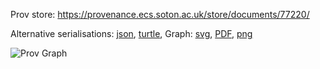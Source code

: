 
Prov store: https://provenance.ecs.soton.ac.uk/store/documents/77220/
	
Alternative serialisations: [json](https://provenance.ecs.soton.ac.uk/store/documents/77220.json), [turtle](https://provenance.ecs.soton.ac.uk/store/documents/77220.ttl), 
Graph: [svg](https://provenance.ecs.soton.ac.uk/store/documents/77220.svg), [PDF](https://provenance.ecs.soton.ac.uk/store/documents/77220.pdf), [png](https://provenance.ecs.soton.ac.uk/store/documents/77220.png)

![Prov Graph](https://provenance.ecs.soton.ac.uk/store/documents/77220.png)

		